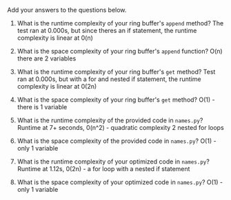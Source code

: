 Add your answers to the questions below.

1. What is the runtime complexity of your ring buffer's `append` method?
    The test ran at 0.000s, but since theres an if statement, the runtime complexity is linear at 0(n)

2. What is the space complexity of your ring buffer's `append` function?
    O(n) there are 2 variables

3. What is the runtime complexity of your ring buffer's `get` method?
    Test ran at 0.000s, but with a for and nested if statement, the runtime complexity is linear at 0(2n)

4. What is the space complexity of your ring buffer's `get` method?
    O(1) - there is 1 variable

5. What is the runtime complexity of the provided code in `names.py`?
    Runtime at 7+ seconds, 0(n^2) - quadratic complexity 2 nested for loops

6. What is the space complexity of the provided code in `names.py`?
    O(1) - only 1 variable

7. What is the runtime complexity of your optimized code in `names.py`?
    Runtime at 1.12s, 0(2n) - a for loop with a nested if statement

8. What is the space complexity of your optimized code in `names.py`?
    O(1) - only 1 variable

